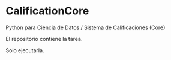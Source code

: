 # CalificationCore
Python para Ciencia de Datos / Sistema de Calificaciones (Core)


El repositorio contiene la tarea.

Solo ejecutarla.